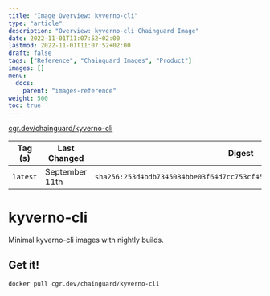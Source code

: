 ```yaml
---
title: "Image Overview: kyverno-cli"
type: "article"
description: "Overview: kyverno-cli Chainguard Image"
date: 2022-11-01T11:07:52+02:00
lastmod: 2022-11-01T11:07:52+02:00
draft: false
tags: ["Reference", "Chainguard Images", "Product"]
images: []
menu:
  docs:
    parent: "images-reference"
weight: 500
toc: true
---
```


[cgr.dev/chainguard/kyverno-cli](https://github.com/chainguard-images/images/tree/main/images/kyverno-cli)

| Tag (s)   | Last Changed   | Digest                                                                    |
|-----------|----------------|---------------------------------------------------------------------------|
|  `latest` | September 11th | `sha256:253d4bdb7345084bbe03f64d7cc753cf45d38f7d1d97530d7572b2a9bc82af8c` |

# kyverno-cli

Minimal kyverno-cli images with nightly builds.

## Get it!

```shell
docker pull cgr.dev/chainguard/kyverno-cli
```
